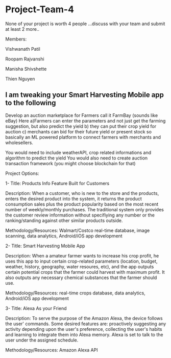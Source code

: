 # Project-Team-4

None of your project is worth 4 people ...discuss with your team and submit at least  2 more.. 

Members:

Vishwanath Patil

Roopam Rajvanshi

Manisha Shivshette

Thien Nguyen

## I am tweaking your Smart Harvesting Mobile app to the following
Develop an auction marketplace for Farmers call it FarmBay (sounds like eBay)
Here 
a)Farmers can enter the parameters and not just get the farming suggestion, but also predict the yield 
b) they can put their crop yield for auction
c) merchants can bid for their future yield or present stock
so basically an ML powered platform to connect farmers with merchants and wholesellers.

You would need to include weatherAPI, crop related informations and algorithm to predict the yield
You would also need to create auction transaction framework (you might choose blockchain for that)



Project Options:

1- Title: Products Info Feature Built for Customers

Description: When a customer, who is new to the store and the products, enters the desired product into the system, it returns the product consumption sales plus the product popularity based on the most recent number of weekly/monthly purchases. The traditional system only provides the customer review information without specifiying any number or the ranking/standing against other similar products outside. 

Methodology/Resources: Walmart/Costco real-time database, image scanning, data analytics, Android/iOS app development



2- Title: Smart Harvesting Mobile App

Description: When a amateur farmer wants to increase his crop profit, he uses this app to input certain crop-related parameters (location, budget, weather, history, geography, water resoures, etc), and the app outputs certain potential crops that the farmer could harvest with maximum profit. It also outputs any necessary chemical substances that the farmer should use.

Methodology/Resources: real-time crops database, data analytics, Android/iOS app development




3- Title: Alexa As your Friend 

Description: To serve the purpose of the Amazon Alexa, the device follows the user' commands. Some desired features are: proactively suggesting any activity depending upon the user's preference, collecting the user's habits and learning to integrate them into Alexa memory. Alexa is set to talk to the user under the assigned schedule. 

Methodology/Resources: Amazon Alexa API





